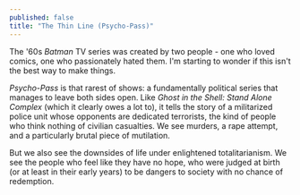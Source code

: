 ```yaml
---
published: false
title: "The Thin Line (Psycho-Pass)"
---
```


The '60s *Batman* TV series was created by two people - one who loved comics, one who
passionately hated them. I'm starting to wonder if this isn't the best way to make things.

*Psycho-Pass* is that rarest of shows: a fundamentally political series that manages to leave both sides open. Like *Ghost in the Shell: Stand Alone Complex* (which it clearly owes a lot to), it tells the story of a militarized police unit whose opponents are dedicated terrorists, the kind of people who think nothing of civilian casualties. We see murders, a rape attempt, and a particularly brutal piece of mutilation.

But we also see the downsides of life under enlightened totalitarianism. We see the people who feel like they have no hope, who were judged at birth (or at least in their early years) to be dangers to society with no chance of redemption.  